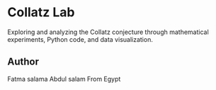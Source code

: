 # Collatz Lab

Exploring and analyzing the Collatz conjecture through mathematical experiments, Python code, and data visualization.

## Author
Fatma salama Abdul salam
From Egypt 
